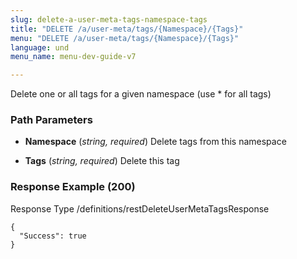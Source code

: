 ```yaml
---
slug: delete-a-user-meta-tags-namespace-tags
title: "DELETE /a/user-meta/tags/{Namespace}/{Tags}"
menu: "DELETE /a/user-meta/tags/{Namespace}/{Tags}"
language: und
menu_name: menu-dev-guide-v7

---
```








 
Delete one or all tags for a given namespace (use * for all tags)  


### Path Parameters

 - **Namespace** (_string, required_) Delete tags from this namespace

 - **Tags** (_string, required_) Delete this tag




### Response Example (200)
Response Type /definitions/restDeleteUserMetaTagsResponse

```
{
  "Success": true
}
```




